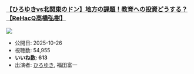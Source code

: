 ### [【ひろゆきvs北関東のドン】地方の課題！教育への投資どうする？【ReHacQ高橋弘樹】](https://www.youtube.com/watch?v=bpGS4r3eSOY)
[![](https://img.youtube.com/vi/bpGS4r3eSOY/sddefault.jpg)](https://www.youtube.com/watch?v=bpGS4r3eSOY)
-   公開日: 2025-10-26
-   視聴数: 54,955
-   **いいね数: 613**
-   出演者: [ひろゆき](/rehacq_fan/people/ひろゆき "wikilink"), 福田富一
